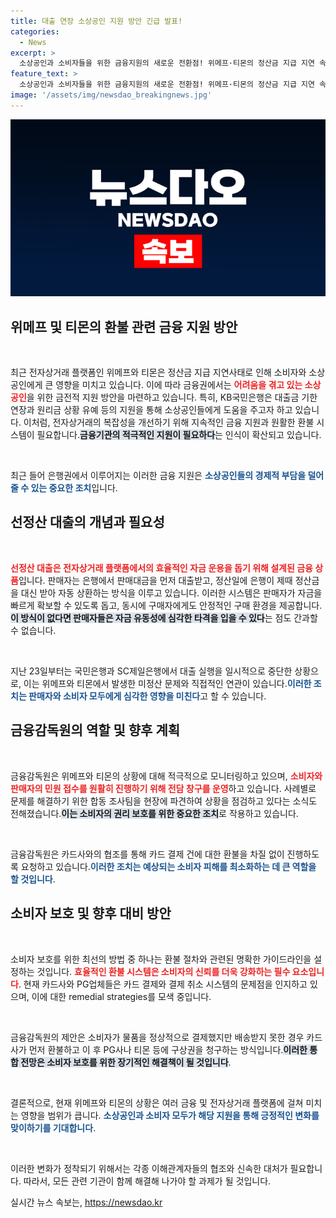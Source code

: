 ```yaml
---
title: 대출 연장 소상공인 지원 방안 긴급 발표!
categories:
  - News
excerpt: >
  소상공인과 소비자들을 위한 금융지원의 새로운 전환점! 위메프·티몬의 정산금 지급 지연 속, 은행들이 대출기한 연장과 이자 인하 지원책을 발표했다. 소비자 보호를 위한 철저한 모니터링과 민원 대응이 시작된다.
feature_text: >
  소상공인과 소비자들을 위한 금융지원의 새로운 전환점! 위메프·티몬의 정산금 지급 지연 속, 은행들이 대출기한 연장과 이자 인하 지원책을 발표했다. 소비자 보호를 위한 철저한 모니터링과 민원 대응이 시작된다.
image: '/assets/img/newsdao_breakingnews.jpg'
---
```


<p><img src="/assets/img/newsdao_breakingnews.jpg" alt="ranknews 속보" /></p>

<h2 data-ke-size="size26">위메프 및 티몬의 환불 관련 금융 지원 방안</h2>

<p data-ke-size="size16">&nbsp;</p>

<p>최근 전자상거래 플랫폼인 위메프와 티몬은 정산금 지급 지연사태로 인해 소비자와 소상공인에게 큰 영향을 미치고 있습니다. 이에 따라 금융권에서는 <b><span style="color: #ee2323;">어려움을 겪고 있는 소상공인</span></b>을 위한 금전적 지원 방안을 마련하고 있습니다. 특히, KB국민은행은 대출금 기한 연장과 원리금 상황 유예 등의 지원을 통해 소상공인들에게 도움을 주고자 하고 있습니다. 이처럼, 전자상거래의 복잡성을 개선하기 위해 지속적인 금융 지원과 원활한 환불 시스템이 필요합니다.<b><span style="background-color: #21538527;">금융기관의 적극적인 지원이 필요하다</span></b>는 인식이 확산되고 있습니다.</p>

<p data-ke-size="size16">&nbsp;</p>

<p>최근 들어 은행권에서 이루어지는 이러한 금융 지원은 <b><span style="color: #1a5490;">소상공인들의 경제적 부담을 덜어줄 수 있는 중요한 조치</span></b>입니다. </p>

<h2 data-ke-size="size26">선정산 대출의 개념과 필요성</h2>

<p data-ke-size="size16">&nbsp;</p>

<p><b><span style="color: #ee2323;">선정산 대출은 전자상거래 플랫폼에서의 효율적인 자금 운용을 돕기 위해 설계된 금융 상품</span></b>입니다. 판매자는 은행에서 판매대금을 먼저 대출받고, 정산일에 은행이 제때 정산금을 대신 받아 자동 상환하는 방식을 이루고 있습니다. 이러한 시스템은 판매자가 자금을 빠르게 확보할 수 있도록 돕고, 동시에 구매자에게도 안정적인 구매 환경을 제공합니다. <b><span style="background-color: #21538527;">이 방식이 없다면 판매자들은 자금 유동성에 심각한 타격을 입을 수 있다</span></b>는 점도 간과할 수 없습니다.</p>

<p data-ke-size="size16">&nbsp;</p>

<p>지난 23일부터는 국민은행과 SC제일은행에서 대출 실행을 일시적으로 중단한 상황으로, 이는 위메프와 티몬에서 발생한 미정산 문제와 직접적인 연관이 있습니다.<b><span style="color: #1a5490;">이러한 조치는 판매자와 소비자 모두에게 심각한 영향을 미친다</span></b>고 할 수 있습니다.</p>

<h2 data-ke-size="size26">금융감독원의 역할 및 향후 계획</h2>

<p data-ke-size="size16">&nbsp;</p>

<p>금융감독원은 위메프와 티몬의 상황에 대해 적극적으로 모니터링하고 있으며, <b><span style="color: #ee2323;">소비자와 판매자의 민원 접수를 원활히 진행하기 위해 전담 창구를 운영</span></b>하고 있습니다. 사례별로 문제를 해결하기 위한 합동 조사팀을 현장에 파견하여 상황을 점검하고 있다는 소식도 전해졌습니다.<b><span style="background-color: #21538527;">이는 소비자의 권리 보호를 위한 중요한 조치</span></b>로 작용하고 있습니다.</p>

<p data-ke-size="size16">&nbsp;</p>

<p>금융감독원은 카드사와의 협조를 통해 카드 결제 건에 대한 환불을 차질 없이 진행하도록 요청하고 있습니다.<b><span style="color: #1a5490;">이러한 조치는 예상되는 소비자 피해를 최소화하는 데 큰 역할을 할 것입니다</span></b>.</p>

<h2 data-ke-size="size26">소비자 보호 및 향후 대비 방안</h2>

<p data-ke-size="size16">&nbsp;</p>

<p>소비자 보호를 위한 최선의 방법 중 하나는 환불 절차와 관련된 명확한 가이드라인을 설정하는 것입니다. 
<b><span style="color: #ee2323;">효율적인 환불 시스템은 소비자의 신뢰를 더욱 강화하는 필수 요소입니다</span></b>. 현재 카드사와 PG업체들은 카드 결제와 결제 취소 시스템의 문제점을 인지하고 있으며, 이에 대한 remedial strategies를 모색 중입니다.</p>

<p data-ke-size="size16">&nbsp;</p>

<p>금융감독원의 제안은 소비자가 물품을 정상적으로 결제했지만 배송받지 못한 경우 카드사가 먼저 환불하고 이 후 PG사나 티몬 등에 구상권을 청구하는 방식입니다.<b><span style="background-color: #21538527;">이러한 통합 전망은 소비자 보호를 위한 장기적인 해결책이 될 것입니다</span></b>.</p>

<p data-ke-size="size16">&nbsp;</p>

<p>결론적으로, 현재 위메프와 티몬의 상황은 여러 금융 및 전자상거래 플랫폼에 걸쳐 미치는 영향을 범위가 큽니다. <b><span style="color: #1a5490;">소상공인과 소비자 모두가 해당 지원을 통해 긍정적인 변화를 맞이하기를 기대합니다</span></b>.</p>

<p data-ke-size="size16">&nbsp;</p>

<p>이러한 변화가 정착되기 위해서는 각종 이해관계자들의 협조와 신속한 대처가 필요합니다. 따라서, 모든 관련 기관이 함께 해결해 나가야 할 과제가 될 것입니다.</p>
실시간 뉴스 속보는, <a href="https://newsdao.kr" rel="dofollow">https://newsdao.kr</a>


